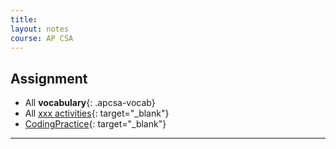 ```yaml
---
title: 
layout: notes
course: AP CSA
---
```



## Assignment

- All **vocabulary**{: .apcsa-vocab}
- All [xxx activities](){: target="_blank"}
- [CodingPractice](){: target="_blank"}

---

